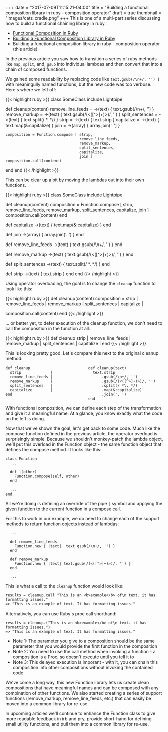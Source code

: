 +++
date = "2017-07-09T11:15:21-04:00"
title = "Building a functional composition library in ruby - composition operator"
draft = true
thumbnail = "images/cats_cradle.png"
+++
This is one of a multi-part series discussing how to build a functional chaining library in ruby.

* <a href="/blog/functional-composition-in-ruby">Functional Composition in Ruby</a>
* <a href="/blog/building-a-functional-composition-library-in-ruby/">Building a Functional Composition Library in Ruby</a>
* Building a functional composition library in ruby - composition operator (this article)

In the previous article you saw how to transition a series of ruby methods like `map`, `split`, and, `gsub` into individual lambdas and then convert that into a chain of composed functions.

We gained some readability by replacing code like `text.gsub(/\n+/, '') }` with meaningully named functions, but the new code was too verbose. Here's where we left off:

{{< highlight ruby >}}
class SomeClass
  include Lightpipe

  def cleanup(content)
    remove_line_feeds = ->(text)  { text.gsub(/\n+/, '') }
    remove_markup     = ->(text)  { text.gsub(/(<([^>]+)>)/, '') }
    split_sentences   = ->(text)  { text.split(/ *\. */) }
    strip             = ->(text)  { text.strip }
    capitalize        = ->(text)  { text.map(&:capitalize) }
    join              = ->(array) { array.join('. ') }

    composition = Function.compose [ strip,
                                     remove_line_feeds,
                                     remove_markup,
                                     split_sentences,
                                     capitalize,
                                     join ]
    composition.call(content)
  end
end
{{< /highlight >}}

This can be clear up a bit by moving the lambdas out into their own functions.

{{< highlight ruby >}}
class SomeClass
  include Lightpipe

  def cleanup(content)
    composition = Function.compose [ strip,
                                     remove_line_feeds,
                                     remove_markup,
                                     split_sentences,
                                     capitalize,
                                     join ]
    composition.call(content)
  end

  def capitalize
    ->(text)  { text.map(&:capitalize) }
  end

  def join
    ->(array) { array.join('. ') }
  end

  def remove_line_feeds
    ->(text)  { text.gsub(/\n+/, '') }
  end

  def remove_markup
    ->(text)  { text.gsub(/(<([^>]+)>)/, '') }
  end

  def split_sentences
    ->(text)  { text.split(/ *\. */) }
  end

  def strip
    ->(text)  { text.strip }
  end
end
{{< /highlight >}}

Using operator overloading, the goal is to change the `cleanup` function to look like this:

{{< highlight ruby >}}
def cleanup(content)
  composition = strip             |
                remove_line_feeds |
                remove_markup     |
                split_sentences   |
                capitalize        |

  composition.call(content)
end
{{< /highlight >}}

... or better yet, to defer execution of the cleanup function, we don't need to call the composition in the function at all.

{{< highlight ruby >}}
def cleanup
  strip             |
  remove_line_feeds |
  remove_markup     |
  split_sentences   |
  capitalize        |
end
{{< /highlight >}}

This is looking pretty good. Let's compare this next to the original cleanup method:

```
def cleanup                          def cleanup(text)
  strip             |                  text.strip
  remove_line_feeds |                      .gsub(/\n+/, '')
  remove_markup     |                      .gsub(/(<([^>]+)>)/, '')
  split_sentences   |                      .split(/ *\. */)
  capitalize        |                      .map(&:capitalize)
end                                        .join('. ')
                                     end
```

With functional composition, we can define each step of the transformation and give it a meaningful name. At a glance, you know exactly what the code on the left is doing.

Now that we've shown the goal, let's get back to some code. Much like the compose function defined in the previous article, the operator overload is surprisingly simple. Because we shouldn't monkey-patch the lambda object, we'll put this overload in the Function object - the same function object that defines the compose method. It looks like this:

```
class Function
  ...

  def |(other)
    Function.compose(self, other)
  end

  ...
end

```
All we're doing is defining an override of the pipe `|` symbol and applying the given function to the current function in a compose call.

For this to work in our example, we do need to change each of the support methods to return function objects instead of lambdas:

```
  ...

  def remove_line_feeds
    Function.new { |text|  text.gsub(/\n+/, '') }
  end

  def remove_markup
    Function.new { |text| text.gsub(/(<([^>]+)>)/, '') }
  end

  ...

```

This is what a call to the `cleanup` function would look like:

```
results = cleanup.call "This is an <b>example</b> of\n text. it has formatting issues."
=> "This is an example of text. It has formatting issues."
```

Alternatively, you can use Ruby's proc call shorthand:

```
results = cleanup.("This is an <b>example</b> of\n text. it has formatting issues.")
=> "This is an example of text. It has formatting issues."
```

* Note 1: The parameter you give to a composition should be the same parameter that you would provide the first function in the composition
* Note 2: You need to use the call method when invoking a function - a composition is a Proc, so doesn't execute until you tell it to
* Note 3: This delayed execution is imporant - with it, you can chain this composition into other compositions without invoking the contained code

We've come a long way, this new Function library lets us create clean compositions that have meaningful names and can be composed with any combination of other functions. We also started creating a series of support functions (remove_markup, remove_line_feeds, etc.) that can easily be moved into a common library for re-use.

In upcoming articles we'll continue to enhance the Function class to give more readable feedback in irb and pry, provide short-hand for defining small utility functions, and pull them into a common library for re-use.
